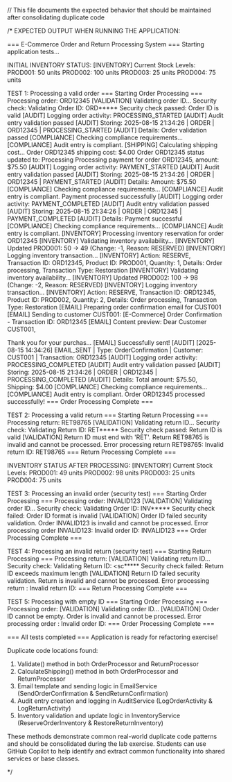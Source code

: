 // This file documents the expected behavior that should be maintained after consolidating duplicate code

/*
EXPECTED OUTPUT WHEN RUNNING THE APPLICATION:

=== E-Commerce Order and Return Processing System ===
Starting application tests...

INITIAL INVENTORY STATUS:
[INVENTORY] Current Stock Levels:
  PROD001: 50 units
  PROD002: 100 units
  PROD003: 25 units
  PROD004: 75 units

TEST 1: Processing a valid order
=== Starting Order Processing ===
Processing order: ORD12345
[VALIDATION] Validating order ID...
Security check: Validating Order ID: ORD*****
Security check passed: Order ID is valid
[AUDIT] Logging order activity: PROCESSING_STARTED
[AUDIT] Audit entry validation passed
[AUDIT] Storing: 2025-08-15 21:34:26 | ORDER | ORD12345 | PROCESSING_STARTED
[AUDIT] Details: Order validation passed
[COMPLIANCE] Checking compliance requirements...
[COMPLIANCE] Audit entry is compliant.
[SHIPPING] Calculating shipping cost...
Order ORD12345 shipping cost: $4.00
Order ORD12345 status updated to: Processing
Processing payment for order ORD12345, amount: $75.50
[AUDIT] Logging order activity: PAYMENT_STARTED
[AUDIT] Audit entry validation passed
[AUDIT] Storing: 2025-08-15 21:34:26 | ORDER | ORD12345 | PAYMENT_STARTED
[AUDIT] Details: Amount: $75.50
[COMPLIANCE] Checking compliance requirements...
[COMPLIANCE] Audit entry is compliant.
Payment processed successfully
[AUDIT] Logging order activity: PAYMENT_COMPLETED
[AUDIT] Audit entry validation passed
[AUDIT] Storing: 2025-08-15 21:34:26 | ORDER | ORD12345 | PAYMENT_COMPLETED
[AUDIT] Details: Payment successful
[COMPLIANCE] Checking compliance requirements...
[COMPLIANCE] Audit entry is compliant.
[INVENTORY] Processing inventory reservation for order ORD12345
[INVENTORY] Validating inventory availability...
[INVENTORY] Updated PROD001: 50 → 49 (Change: -1, Reason: RESERVED)
[INVENTORY] Logging inventory transaction...
[INVENTORY] Action: RESERVE, Transaction ID: ORD12345, Product ID: PROD001, Quantity: 1, Details: Order processing, Transaction Type: Restoration
[INVENTORY] Validating inventory availability...
[INVENTORY] Updated PROD002: 100 → 98 (Change: -2, Reason: RESERVED)
[INVENTORY] Logging inventory transaction...
[INVENTORY] Action: RESERVE, Transaction ID: ORD12345, Product ID: PROD002, Quantity: 2, Details: Order processing, Transaction Type: Restoration
[EMAIL] Preparing order confirmation email for CUST001
[EMAIL] Sending to customer CUST001: [E-Commerce] Order Confirmation - Transaction ID: ORD12345
[EMAIL] Content preview: Dear Customer CUST001,

Thank you for your purchas...
[EMAIL] Successfully sent!
[AUDIT] [2025-08-15 14:34:26] EMAIL_SENT | Type: OrderConfirmation | Customer: CUST001 | Transaction: ORD12345
[AUDIT] Logging order activity: PROCESSING_COMPLETED
[AUDIT] Audit entry validation passed
[AUDIT] Storing: 2025-08-15 21:34:26 | ORDER | ORD12345 | PROCESSING_COMPLETED
[AUDIT] Details: Total amount: $75.50, Shipping: $4.00
[COMPLIANCE] Checking compliance requirements...
[COMPLIANCE] Audit entry is compliant.
Order ORD12345 processed successfully!
=== Order Processing Complete ===

TEST 2: Processing a valid return
=== Starting Return Processing ===
Processing return: RET98765
[VALIDATION] Validating return ID...
Security check: Validating Return ID: RET*****
Security check passed: Return ID is valid
[VALIDATION] Return ID must end with 'RET'.
Return RET98765 is invalid and cannot be processed.
Error processing return RET98765: Invalid return ID: RET98765
=== Return Processing Complete ===

INVENTORY STATUS AFTER PROCESSING:
[INVENTORY] Current Stock Levels:
  PROD001: 49 units
  PROD002: 98 units
  PROD003: 25 units
  PROD004: 75 units

TEST 3: Processing an invalid order (security test)
=== Starting Order Processing ===
Processing order: INVALID123
[VALIDATION] Validating order ID...
Security check: Validating Order ID: INV*****
Security check failed: Order ID format is invalid
[VALIDATION] Order ID failed security validation.
Order INVALID123 is invalid and cannot be processed.
Error processing order INVALID123: Invalid order ID: INVALID123
=== Order Processing Complete ===

TEST 4: Processing an invalid return (security test)
=== Starting Return Processing ===
Processing return: <script>alert('xss')</script>
[VALIDATION] Validating return ID...
Security check: Validating Return ID: <sc*****
Security check failed: Return ID exceeds maximum length
[VALIDATION] Return ID failed security validation.
Return <script>alert('xss')</script> is invalid and cannot be processed.
Error processing return <script>alert('xss')</script>: Invalid return ID: <script>alert('xss')</script>
=== Return Processing Complete ===

TEST 5: Processing with empty ID
=== Starting Order Processing ===
Processing order:
[VALIDATION] Validating order ID...
[VALIDATION] Order ID cannot be empty.
Order  is invalid and cannot be processed.
Error processing order : Invalid order ID:
=== Order Processing Complete ===


=== All tests completed ===
Application is ready for refactoring exercise!

Duplicate code locations found:
1. Validate() method in both OrderProcessor and ReturnProcessor
2. CalculateShipping() method in both OrderProcessor and ReturnProcessor
3. Email template and sending logic in EmailService (SendOrderConfirmation & SendReturnConfirmation)
4. Audit entry creation and logging in AuditService (LogOrderActivity & LogReturnActivity)
5. Inventory validation and update logic in InventoryService (ReserveOrderInventory & RestoreReturnInventory)

These methods demonstrate common real-world duplicate code patterns and should be consolidated during the lab exercise.
Students can use GitHub Copilot to help identify and extract common functionality into shared services or base classes.

*/

